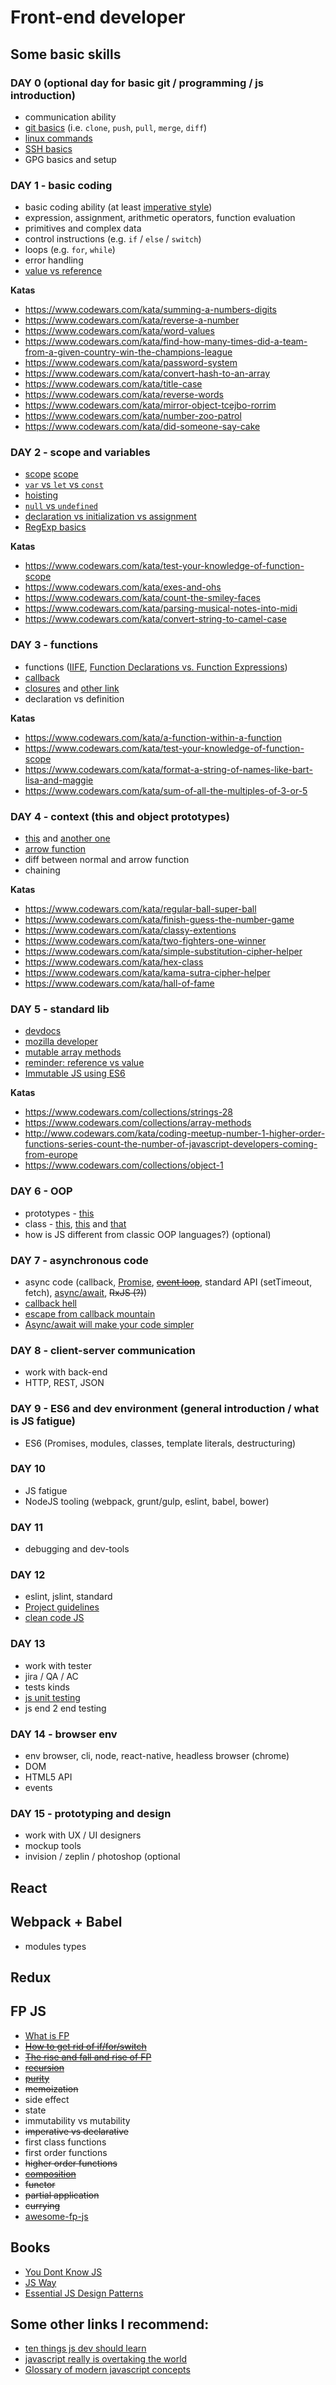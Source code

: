 # Front-end developer

## Some basic skills
### DAY 0 (optional day for basic git / programming / js introduction)
- communication ability
- [git basics](https://confluence.atlassian.com/bitbucketserver/basic-git-commands-776639767.html) (i.e. `clone`, `push`, `pull`, `merge`, `diff`)
- [linux commands](https://www.smashingmagazine.com/2012/01/introduction-to-linux-commands/)
- [SSH basics](https://semaphoreci.com/community/tutorials/getting-started-with-ssh)
- GPG basics and setup

### DAY 1 - basic coding
- basic coding ability (at least [imperative style](https://www.wikiwand.com/en/Imperative_programming))
- expression, assignment, arithmetic operators, function evaluation
- primitives and complex data
- control instructions (e.g. `if` / `else` / `switch`)
- loops (e.g. `for`, `while`)
- error handling
- [value vs reference](https://codeburst.io/explaining-value-vs-reference-in-javascript-647a975e12a0)

**Katas**
- https://www.codewars.com/kata/summing-a-numbers-digits
- https://www.codewars.com/kata/reverse-a-number
- https://www.codewars.com/kata/word-values
- https://www.codewars.com/kata/find-how-many-times-did-a-team-from-a-given-country-win-the-champions-league
- https://www.codewars.com/kata/password-system
- https://www.codewars.com/kata/convert-hash-to-an-array
- https://www.codewars.com/kata/title-case
- https://www.codewars.com/kata/reverse-words
- https://www.codewars.com/kata/mirror-object-tcejbo-rorrim
- https://www.codewars.com/kata/number-zoo-patrol
- https://www.codewars.com/kata/did-someone-say-cake

### DAY 2 - scope and variables
- [scope](https://scotch.io/tutorials/understanding-scope-in-javascript) [scope](https://developer.telerik.com/topics/web-development/understanding-scope-in-javascript/)
- [`var` vs `let` vs `const`](https://medium.com/javascript-scene/javascript-es6-var-let-or-const-ba58b8dcde75)
- [hoisting](https://scotch.io/tutorials/understanding-hoisting-in-javascript)
- [`null` vs `undefined`](https://codeburst.io/javascript-whats-the-difference-between-null-undefined-37793b5bfce6)
- [declaration vs initialization vs assignment](https://www.sitepoint.com/how-to-declare-variables-javascript/)
- [RegExp basics](https://developer.mozilla.org/en-US/docs/Web/JavaScript/Guide/Regular_Expressions)

**Katas**
- https://www.codewars.com/kata/test-your-knowledge-of-function-scope
- https://www.codewars.com/kata/exes-and-ohs
- https://www.codewars.com/kata/count-the-smiley-faces
- https://www.codewars.com/kata/parsing-musical-notes-into-midi
- https://www.codewars.com/kata/convert-string-to-camel-case

### DAY 3 - functions
- functions ([IIFE](https://hackernoon.com/javascript-what-the-heck-is-an-immediately-invoked-function-expression-a0ed32b66c18?source=userActivityShare-ec8f5955444-1497392894), [Function Declarations vs. Function Expressions](https://javascriptweblog.wordpress.com/2010/07/06/function-declarations-vs-function-expressions/))
- [callback](https://codeburst.io/javascript-what-the-heck-is-a-callback-aba4da2deced)
- [closures](https://codeburst.io/understand-closures-in-javascript-d07852fa51e7) and [other link](https://medium.com/javascript-scene/master-the-javascript-interview-what-is-a-closure-b2f0d2152b36)
- declaration vs definition

**Katas**
- https://www.codewars.com/kata/a-function-within-a-function
- https://www.codewars.com/kata/test-your-knowledge-of-function-scope
- https://www.codewars.com/kata/format-a-string-of-names-like-bart-lisa-and-maggie
- https://www.codewars.com/kata/sum-of-all-the-multiples-of-3-or-5

### DAY 4 - context (this and object prototypes)
- [this](https://rainsoft.io/gentle-explanation-of-this-in-javascript/?utm_source=javascriptweekly&utm_medium=email) and [another one](https://zellwk.com/blog/this/)
- [arrow function](https://medium.com/javascript-scene/familiarity-bias-is-holding-you-back-its-time-to-embrace-arrow-functions-3d37e1a9bb75)
- diff between normal and arrow function 
- chaining

**Katas**
- https://www.codewars.com/kata/regular-ball-super-ball
- https://www.codewars.com/kata/finish-guess-the-number-game
- https://www.codewars.com/kata/classy-extentions
- https://www.codewars.com/kata/two-fighters-one-winner
- https://www.codewars.com/kata/simple-substitution-cipher-helper
- https://www.codewars.com/kata/hex-class
- https://www.codewars.com/kata/kama-sutra-cipher-helper
- https://www.codewars.com/kata/hall-of-fame

### DAY 5 - standard lib
- [devdocs](http://devdocs.io/)
- [mozilla developer](https://developer.mozilla.org/en-US/)
- [mutable array methods](https://developer.mozilla.org/en-US/docs/Web/JavaScript/Reference/Global_Objects/Array/prototype#Mutator_methods)
- [reminder: reference vs value](https://codeburst.io/explaining-value-vs-reference-in-javascript-647a975e12a0)
- [Immutable JS using ES6](https://wecodetheweb.com/2016/02/12/immutable-javascript-using-es6-and-beyond/)

**Katas**
- https://www.codewars.com/collections/strings-28
- https://www.codewars.com/collections/array-methods
- http://www.codewars.com/kata/coding-meetup-number-1-higher-order-functions-series-count-the-number-of-javascript-developers-coming-from-europe
- https://www.codewars.com/collections/object-1

### DAY 6 - OOP
- prototypes - [this](https://developer.mozilla.org/en-US/docs/Web/JavaScript/Inheritance_and_the_prototype_chain)
- class - [this](https://developer.mozilla.org/en-US/docs/Web/JavaScript/Reference/Classes), [this](https://medium.com/javascript-scene/master-the-javascript-interview-what-s-the-difference-between-class-prototypal-inheritance-e4cd0a7562e9) and [that](https://medium.com/javascript-scene/common-misconceptions-about-inheritance-in-javascript-d5d9bab29b0a)
- how is JS different from classic OOP languages?) (optional)

### DAY 7 - asynchronous code
- async code (callback, [Promise](https://medium.com/javascript-scene/master-the-javascript-interview-what-is-a-promise-27fc71e77261), ~~[event loop](https://www.youtube.com/watch?v=8aGhZQkoFbQ)~~, standard API (setTimeout, fetch), [async/await](https://tutorialzine.com/2017/07/javascript-async-await-explained), ~~RxJS (?)~~)
- [callback hell](callbackhell.com)
- [escape from callback mountain](https://github.com/justsml/escape-from-callback-mountain)
- [Async/await will make your code simpler](https://blog.patricktriest.com/what-is-async-await-why-should-you-care/)

### DAY 8 - client-server communication
- work with back-end
- HTTP, REST, JSON

### DAY 9 - ES6 and dev environment (general introduction / what is JS fatigue)
- ES6 (Promises, modules, classes, template literals, destructuring)

### DAY 10
- JS fatigue
- NodeJS tooling (webpack, grunt/gulp, eslint, babel, bower)

### DAY 11
- debugging and dev-tools

### DAY 12
- eslint, jslint, standard
- [Project guidelines](https://github.com/wearehive/project-guidelines)
- [clean code JS](https://github.com/ryanmcdermott/clean-code-javascript)

### DAY 13
- work with tester
- jira / QA / AC
- tests kinds
- [js unit testing](https://www.smashingmagazine.com/2012/06/introduction-to-javascript-unit-testing/)
- js end 2 end testing

### DAY 14 - browser env
- env browser, cli, node, react-native, headless browser (chrome)
- DOM
- HTML5 API
- events

### DAY 15 - prototyping and design
- work with UX / UI designers
- mockup tools 
- invision / zeplin / photoshop (optional

## React

## Webpack + Babel
- modules types

## Redux

## FP JS
- [What is FP](https://medium.com/javascript-scene/master-the-javascript-interview-what-is-functional-programming-7f218c68b3a0)
- ~~[How to get rid of if/for/switch](https://hackernoon.com/how-i-rediscovered-my-love-for-javascript-after-throwing-90-of-it-in-the-trash-f1baed075d1b)~~
- ~~[The rise and fall and rise of FP](https://medium.com/javascript-scene/the-rise-and-fall-and-rise-of-functional-programming-composable-software-c2d91b424c8c)~~
- ~~[recursion](https://codeburst.io/learn-and-understand-recursion-in-javascript-b588218e87ea)~~
- ~~[purity](https://medium.com/javascript-scene/master-the-javascript-interview-what-is-a-pure-function-d1c076bec976)~~
- ~~memoization~~
- side effect
- state
- immutability vs mutability
- ~~imperative vs declarative~~
- first class functions
- first order functions
- ~~higher order functions~~
- ~~[composition](https://medium.com/javascript-scene/master-the-javascript-interview-what-is-function-composition-20dfb109a1a0)~~
- ~~functor~~
- ~~partial application~~
- ~~currying~~
- [awesome-fp-js](https://github.com/stoeffel/awesome-fp-js)

## Books
- [You Dont Know JS](https://github.com/getify/You-Dont-Know-JS)
- [JS Way](https://github.com/bpesquet/thejsway)
- [Essential JS Design Patterns](https://addyosmani.com/resources/essentialjsdesignpatterns/book/)

## Some other links I recommend:
- [ten things js dev should learn](https://benmccormick.org/2017/07/19/ten-things-javascript/)
- [javascript really is overtaking the world](https://medium.com/fed-or-dead/javascript-really-is-overtaking-the-world-5b59b5af41ed)
- [Glossary of modern javascript concepts](https://auth0.com/blog/glossary-of-modern-javascript-concepts/)

